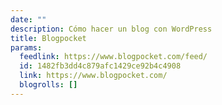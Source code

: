 ```yaml
---
date: ""
description: Cómo hacer un blog con WordPress
title: Blogpocket
params:
  feedlink: https://www.blogpocket.com/feed/
  id: 1482fb3dd4c879afc1429ce92b4c4908
  link: https://www.blogpocket.com/
  blogrolls: []
---
```

